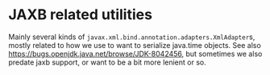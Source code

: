 # JAXB related utilities

Mainly several kinds of `javax.xml.bind.annotation.adapters.XmlAdapter`s, mostly related to how we use to want to serialize java.time objects. 
See also https://bugs.openjdk.java.net/browse/JDK-8042456, but sometimes we also predate jaxb support, or want to be a bit more lenient or so.
